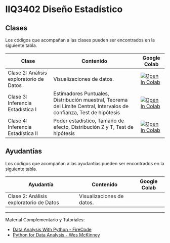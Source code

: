 # IIQ3402 Diseño Estadístico
## Clases
Los códigos que acompañan a las clases pueden ser encontrados en la siguiente tabla.


|  **Clase** | **Contenido**  | **Google Colab**
|---|---|---|
|Clase 2: Análisis exploratorio de Datos  |  Visualizaciones de datos. | [![Open In Colab](https://colab.research.google.com/assets/colab-badge.svg)](https://colab.research.google.com/gist/ggmirandac/a28b9a6bcfbedb396efd3446377b700c/clase2-an-lisis-exploratorio-de-datos.ipynb)|
|Clase 3: Inferencia Estadística I | Estimadores Puntuales, Distribución muestral, Teorema del Límite Central, Intervalos de confianza, Test de hipótesis | [![Open In Colab](https://colab.research.google.com/assets/colab-badge.svg)](https://colab.research.google.com/gist/ggmirandac/6cf853a6b2cb9f546a3fb4ad0f26c3bb/clase-3-inferencia-estad-stica-i.ipynb)
|Clase 4: Inferencia Estadística II | Poder estadístico, Tamaño de efecto, Distribución Z y T, Test de hipótesis | [![Open In Colab](https://colab.research.google.com/assets/colab-badge.svg)](https://colab.research.google.com/gist/ggmirandac/346421e7565e8ff3cd30e652dddd7033/clase-4-inferencia-estad-stica-ii.ipynb)
## Ayudantías

Los códigos que acompañan a las ayudantías pueden ser encontrados en la siguiente tabla.

|  **Ayudantía** | **Contenido**  | **Google Colab**
|---|---|---|
|Clase 2: Análisis exploratorio de Datos  |  Visualizaciones de datos. | |


----
Material Complementario y Tutoriales:
- [Data Analysis With Python - FireCode](https://www.youtube.com/watch?v=r-uOLxNrNk8)
- [Python for Data Analysis - Wes McKinney](https://wesmckinney.com/book/)
